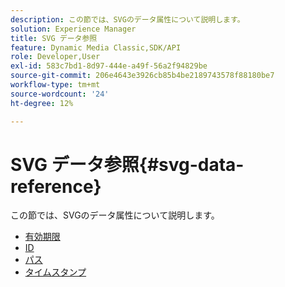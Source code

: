 ```yaml
---
description: この節では、SVGのデータ属性について説明します。
solution: Experience Manager
title: SVG データ参照
feature: Dynamic Media Classic,SDK/API
role: Developer,User
exl-id: 583c7bd1-8d97-444e-a49f-56a2f94829be
source-git-commit: 206e4643e3926cb85b4be2189743578f88180be7
workflow-type: tm+mt
source-wordcount: '24'
ht-degree: 12%

---
```


# SVG データ参照{#svg-data-reference}

この節では、SVGのデータ属性について説明します。

* [有効期限](r-expiration-svg.md)
* [ID](r-id-svg.md)
* [パス](r-path-svg.md)
* [タイムスタンプ](r-timestamp-svg.md)
